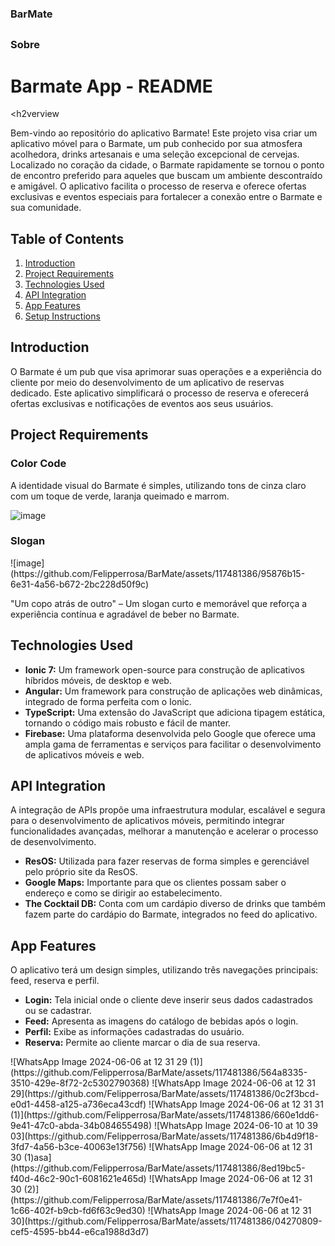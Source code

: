 ### BarMate

##

### Sobre 

##
<!DOCTYPE html>
<html lang="pt-BR">
<head>
    <meta charset="UTF-8">
    <meta name="viewport" content="width=device-width, initial-scale=1.0">
    <title>README - Barmate App</title>
</head>
<body>
    <h1>Barmate App - README</h1>

  <h2verview</h2>
    <p>
        Bem-vindo ao repositório do aplicativo Barmate! Este projeto visa criar um aplicativo móvel para o Barmate, um pub conhecido por sua atmosfera acolhedora, drinks artesanais e uma seleção excepcional de cervejas. Localizado no coração da cidade, o Barmate rapidamente se tornou o ponto de encontro preferido para aqueles que buscam um ambiente descontraído e amigável. O aplicativo facilita o processo de reserva e oferece ofertas exclusivas e eventos especiais para fortalecer a conexão entre o Barmate e sua comunidade.
    </p>

   <h2>Table of Contents</h2>
    <ol>
        <li><a href="#introduction">Introduction</a></li>
        <li><a href="#project-requirements">Project Requirements</a></li>
        <li><a href="#technologies-used">Technologies Used</a></li>
        <li><a href="#api-integration">API Integration</a></li>
        <li><a href="#app-features">App Features</a></li>
        <li><a href="#setup-instructions">Setup Instructions</a></li>
    </ol>

   <h2 id="introduction">Introduction</h2>
    <p>
        O Barmate é um pub que visa aprimorar suas operações e a experiência do cliente por meio do desenvolvimento de um aplicativo de reservas dedicado. Este aplicativo simplificará o processo de reserva e oferecerá ofertas exclusivas e notificações de eventos aos seus usuários.
    </p>

   <h2 id="project-requirements">Project Requirements</h2>
    <h3>Color Code</h3>
    <p>
        A identidade visual do Barmate é simples, utilizando tons de cinza claro com um toque de verde, laranja queimado e marrom.
    </p>
    
  ![image](https://github.com/Felipperrosa/BarMate/assets/117481386/be0dde0a-484a-4032-b323-5379346a909c)

    

   <h3>Slogan</h3>
    ![image](https://github.com/Felipperrosa/BarMate/assets/117481386/95876b15-6e31-4a56-b672-2bc228d50f9c)

   <p>
        "Um copo atrás de outro" – Um slogan curto e memorável que reforça a experiência contínua e agradável de beber no Barmate.
    </p>

  <h2 id="technologies-used">Technologies Used</h2>
    <ul>
        <li><strong>Ionic 7:</strong> Um framework open-source para construção de aplicativos híbridos móveis, de desktop e web.</li>
        <li><strong>Angular:</strong> Um framework para construção de aplicações web dinâmicas, integrado de forma perfeita com o Ionic.</li>
        <li><strong>TypeScript:</strong> Uma extensão do JavaScript que adiciona tipagem estática, tornando o código mais robusto e fácil de manter.</li>
        <li><strong>Firebase:</strong> Uma plataforma desenvolvida pelo Google que oferece uma ampla gama de ferramentas e serviços para facilitar o desenvolvimento de aplicativos móveis e web.</li>
    </ul>

   <h2 id="api-integration">API Integration</h2>
    <p>
        A integração de APIs propõe uma infraestrutura modular, escalável e segura para o desenvolvimento de aplicativos móveis, permitindo integrar funcionalidades avançadas, melhorar a manutenção e acelerar o processo de desenvolvimento.
    </p>
    <ul>
        <li><strong>ResOS:</strong> Utilizada para fazer reservas de forma simples e gerenciável pelo próprio site da ResOS.</li>
        <li><strong>Google Maps:</strong> Importante para que os clientes possam saber o endereço e como se dirigir ao estabelecimento.</li>
        <li><strong>The Cocktail DB:</strong> Conta com um cardápio diverso de drinks que também fazem parte do cardápio do Barmate, integrados no feed do aplicativo.</li>
    </ul>

   <h2 id="app-features">App Features</h2>
    <p>
        O aplicativo terá um design simples, utilizando três navegações principais: feed, reserva e perfil.
    </p>
    <ul>
        <li><strong>Login:</strong> Tela inicial onde o cliente deve inserir seus dados cadastrados ou se cadastrar.</li>
        <li><strong>Feed:</strong> Apresenta as imagens do catálogo de bebidas após o login.</li>
        <li><strong>Perfil:</strong> Exibe as informações cadastradas do usuário.</li>
        <li><strong>Reserva:</strong> Permite ao cliente marcar o dia de sua reserva.</li>
    </ul>
    ![WhatsApp Image 2024-06-06 at 12 31 29 (1)](https://github.com/Felipperrosa/BarMate/assets/117481386/564a8335-3510-429e-8f72-2c5302790368)
    ![WhatsApp Image 2024-06-06 at 12 31 29](https://github.com/Felipperrosa/BarMate/assets/117481386/0c2f3bcd-e0d1-4458-a125-a736eca43cdf)
    ![WhatsApp Image 2024-06-06 at 12 31 31 (1)](https://github.com/Felipperrosa/BarMate/assets/117481386/660e1dd6-9e41-47c0-abda-34b084655498)
    ![WhatsApp Image 2024-06-10 at 10 39 03](https://github.com/Felipperrosa/BarMate/assets/117481386/6b4d9f18-3fd7-4a56-b3ce-40063e13f756)
    ![WhatsApp Image 2024-06-06 at 12 31 30 (1)asa](https://github.com/Felipperrosa/BarMate/assets/117481386/8ed19bc5-f40d-46c2-90c1-6081621e465d)
    ![WhatsApp Image 2024-06-06 at 12 31 30 (2)](https://github.com/Felipperrosa/BarMate/assets/117481386/7e7f0e41-1c66-402f-b9cb-fd6f63c9ed30)
    ![WhatsApp Image 2024-06-06 at 12 31 30](https://github.com/Felipperrosa/BarMate/assets/117481386/04270809-cef5-4595-bb44-e6ca1988d3d7)



</body>
</html>

